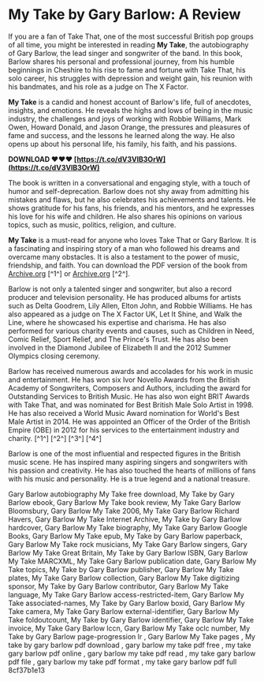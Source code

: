 
 
# My Take by Gary Barlow: A Review
 
If you are a fan of Take That, one of the most successful British pop groups of all time, you might be interested in reading **My Take**, the autobiography of Gary Barlow, the lead singer and songwriter of the band. In this book, Barlow shares his personal and professional journey, from his humble beginnings in Cheshire to his rise to fame and fortune with Take That, his solo career, his struggles with depression and weight gain, his reunion with his bandmates, and his role as a judge on The X Factor.
 
**My Take** is a candid and honest account of Barlow's life, full of anecdotes, insights, and emotions. He reveals the highs and lows of being in the music industry, the challenges and joys of working with Robbie Williams, Mark Owen, Howard Donald, and Jason Orange, the pressures and pleasures of fame and success, and the lessons he learned along the way. He also opens up about his personal life, his family, his faith, and his passions.
 
**DOWNLOAD ❤❤❤ [https://t.co/dV3VlB3OrW](https://t.co/dV3VlB3OrW)**


 
The book is written in a conversational and engaging style, with a touch of humor and self-deprecation. Barlow does not shy away from admitting his mistakes and flaws, but he also celebrates his achievements and talents. He shows gratitude for his fans, his friends, and his mentors, and he expresses his love for his wife and children. He also shares his opinions on various topics, such as music, politics, religion, and culture.
 
**My Take** is a must-read for anyone who loves Take That or Gary Barlow. It is a fascinating and inspiring story of a man who followed his dreams and overcame many obstacles. It is also a testament to the power of music, friendship, and faith. You can download the PDF version of the book from [Archive.org](https://archive.org/details/mytake0000barl) [^1^] or [Archive.org](https://archive.org/details/mytake0000barl_s8r5) [^2^].

Barlow is not only a talented singer and songwriter, but also a record producer and television personality. He has produced albums for artists such as Delta Goodrem, Lily Allen, Elton John, and Robbie Williams. He has also appeared as a judge on The X Factor UK, Let It Shine, and Walk the Line, where he showcased his expertise and charisma. He has also performed for various charity events and causes, such as Children in Need, Comic Relief, Sport Relief, and The Prince's Trust. He has also been involved in the Diamond Jubilee of Elizabeth II and the 2012 Summer Olympics closing ceremony.
 
Barlow has received numerous awards and accolades for his work in music and entertainment. He has won six Ivor Novello Awards from the British Academy of Songwriters, Composers and Authors, including the award for Outstanding Services to British Music. He has also won eight BRIT Awards with Take That, and was nominated for Best British Male Solo Artist in 1998. He has also received a World Music Award nomination for World's Best Male Artist in 2014. He was appointed an Officer of the Order of the British Empire (OBE) in 2012 for his services to the entertainment industry and charity. [^1^] [^2^] [^3^] [^4^]
 
Barlow is one of the most influential and respected figures in the British music scene. He has inspired many aspiring singers and songwriters with his passion and creativity. He has also touched the hearts of millions of fans with his music and personality. He is a true legend and a national treasure.
 
Gary Barlow autobiography My Take free download,  My Take by Gary Barlow ebook,  Gary Barlow My Take book review,  My Take Gary Barlow Bloomsbury,  Gary Barlow My Take 2006,  My Take Gary Barlow Richard Havers,  Gary Barlow My Take Internet Archive,  My Take by Gary Barlow hardcover,  Gary Barlow My Take biography,  My Take Gary Barlow Google Books,  Gary Barlow My Take epub,  My Take by Gary Barlow paperback,  Gary Barlow My Take rock musicians,  My Take Gary Barlow singers,  Gary Barlow My Take Great Britain,  My Take by Gary Barlow ISBN,  Gary Barlow My Take MARCXML,  My Take Gary Barlow publication date,  Gary Barlow My Take topics,  My Take by Gary Barlow publisher,  Gary Barlow My Take plates,  My Take Gary Barlow collection,  Gary Barlow My Take digitizing sponsor,  My Take by Gary Barlow contributor,  Gary Barlow My Take language,  My Take Gary Barlow access-restricted-item,  Gary Barlow My Take associated-names,  My Take by Gary Barlow boxid,  Gary Barlow My Take camera,  My Take Gary Barlow external-identifier,  Gary Barlow My Take foldoutcount,  My Take by Gary Barlow identifier,  Gary Barlow My Take invoice,  My Take Gary Barlow lccn,  Gary Barlow My Take oclc number,  My Take by Gary Barlow page-progression lr ,  Gary Barlow My Take pages ,  My take by gary barlow pdf download ,  gary barlow my take pdf free ,  my take gary barlow pdf online ,  gary barlow my take pdf read ,  my take gary barlow pdf file ,  gary barlow my take pdf format ,  my take gary barlow pdf full
 8cf37b1e13
 
